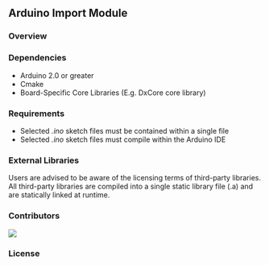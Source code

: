 ## Arduino Import Module

### Overview



### Dependencies 

+ Arduino 2.0 or greater
+ Cmake 
+ Board-Specific Core Libraries (E.g. DxCore core library)

### Requirements
+ Selected *.ino* sketch files must be contained within a single file
+ Selected *.ino* sketch files must compile within the Arduino IDE

### External Libraries

Users are advised to be aware of the licensing terms of third-party libraries. All third-party libraries are compiled into a single static library file (.a) and are statically linked at runtime.

### Contributors

<a href="https://github.com/jcnguye/Arduino_Import_Module/graphs/contributors">
  <img src="https://contrib.rocks/image?repo=jcnguye/Arduino_Import_Module" />
</a>

### License